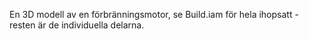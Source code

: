 En 3D modell av en förbränningsmotor, se Build.iam för hela ihopsatt - resten är de individuella delarna.
